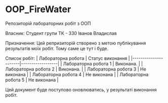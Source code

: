 # OOP_FireWater 
Репозиторій лабораторних робіт з ООП

Власник: Студент групи ТК - 330 Іванов Владислав

Призначення: Цей репризиторій створено з метою публікування результатів моїх робіт. Тому саме це тут і буде.

Список робіт:
| Лабораторна робота   | Статус виконання |
|----------------------|------------------|
| Лабораторна робота 1 | Виконана.        |
| Лабораторна робота 2 | Виконана.        |
| Лабораторна робота 3 | Не виконана      |
| Лабораторна робота 4 | Не виконана      |
| Лабораторна робота 5 | Не виконана      |

Цей документ буде поступово оновлюватись, у результаті виконання робіт.
